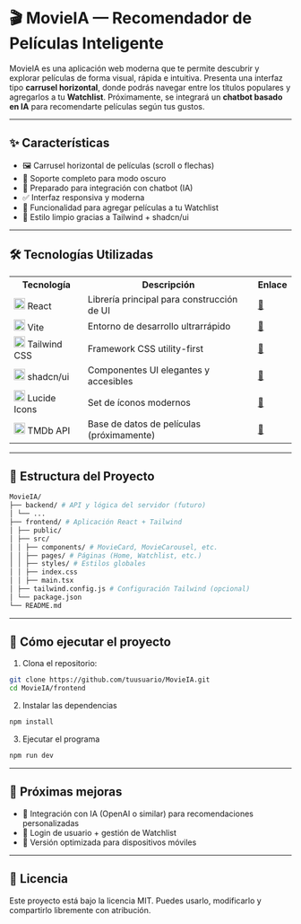# 🎬 MovieIA — Recomendador de Películas Inteligente

MovieIA es una aplicación web moderna que te permite descubrir y explorar películas de forma visual, rápida e intuitiva. Presenta una interfaz tipo **carrusel horizontal**, donde podrás navegar entre los títulos populares y agregarlos a tu **Watchlist**. Próximamente, se integrará un **chatbot basado en IA** para recomendarte películas según tus gustos.

---

## ✨ Características

- 🖼️ Carrusel horizontal de películas (scroll o flechas)
- 🌙 Soporte completo para modo oscuro
- 🧠 Preparado para integración con chatbot (IA)
- ✅ Interfaz responsiva y moderna
- 🔖 Funcionalidad para agregar películas a tu Watchlist
- 🎨 Estilo limpio gracias a Tailwind + shadcn/ui

---

## 🛠️ Tecnologías Utilizadas

<table>
  <tr>
    <th>Tecnología</th>
    <th>Descripción</th>
    <th>Enlace</th>
  </tr>
  <tr>
    <td><img src="https://upload.wikimedia.org/wikipedia/commons/a/a7/React-icon.svg" width="20" alt="React"> React</td>
    <td>Librería principal para construcción de UI</td>
    <td><a href="https://reactjs.org/">🔗</a></td>
  </tr>
  <tr>
    <td><img src="https://vitejs.dev/logo.svg" width="20" alt="Vite"> Vite</td>
    <td>Entorno de desarrollo ultrarrápido</td>
    <td><a href="https://vitejs.dev/">🔗</a></td>
  </tr>
  <tr>
    <td><img src="https://tailwindcss.com/favicons/favicon-32x32.png" width="20" alt="Tailwind"> Tailwind CSS</td>
    <td>Framework CSS utility-first</td>
    <td><a href="https://tailwindcss.com/">🔗</a></td>
  </tr>
  <tr>
    <td><img src="https://ui.shadcn.com/favicon.ico" width="20" alt="shadcn"> shadcn/ui</td>
    <td>Componentes UI elegantes y accesibles</td>
    <td><a href="https://ui.shadcn.com/">🔗</a></td>
  </tr>
  <tr>
    <td><img src="https://lucide.dev/favicon.ico" width="20" alt="Lucide"> Lucide Icons</td>
    <td>Set de íconos modernos</td>
    <td><a href="https://lucide.dev/">🔗</a></td>
  </tr>
  <tr>
    <td><img src="https://www.themoviedb.org/favicon.ico" width="20" alt="TMDB"> TMDb API</td>
    <td>Base de datos de películas (próximamente)</td>
    <td><a href="https://www.themoviedb.org/documentation/api">🔗</a></td>
  </tr>
</table>

---

## 📁 Estructura del Proyecto

```bash
MovieIA/
├── backend/ # API y lógica del servidor (futuro)
│ └── ...
├── frontend/ # Aplicación React + Tailwind
│ ├── public/
│ ├── src/
│ │ ├── components/ # MovieCard, MovieCarousel, etc.
│ │ ├── pages/ # Páginas (Home, Watchlist, etc.)
│ │ ├── styles/ # Estilos globales
│ │ ├── index.css
│ │ ├── main.tsx
│ ├── tailwind.config.js # Configuración Tailwind (opcional)
│ └── package.json
└── README.md
```

---

## 🚀 Cómo ejecutar el proyecto

1. Clona el repositorio:

```bash
git clone https://github.com/tuusuario/MovieIA.git
cd MovieIA/frontend
   ```

2. Instalar las dependencias

```bash
npm install
```

3. Ejecutar el programa

```bash
npm run dev
```

---

## 📌 Próximas mejoras

- 🤖 Integración con IA (OpenAI o similar) para recomendaciones personalizadas
- 🔐 Login de usuario + gestión de Watchlist
- 📱 Versión optimizada para dispositivos móviles

---

## 📃 Licencia

Este proyecto está bajo la licencia MIT.
Puedes usarlo, modificarlo y compartirlo libremente con atribución.

